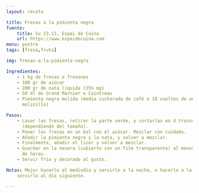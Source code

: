 ```yaml
---
layout: receta

title: Fresas a la pimienta negra
fuente:
    title: Su 23.11, Espai de Cuina
    url: https://www.espaidecuina.com
menu: postre
tags: [fresa,fruta]

img: fresas-a-la-pimienta-negra

Ingredientes:
    - 1 kg de fresas o fresones
    - 180 gr de azúcar
    - 200 gr de nata líquida (35% mg)
    - 50 ml de Grand Marnier o Cointreau
    - Pimienta negra molida (media cucharada de café o 18 vueltes de un
      molinillo)

Pasos:
    - Lavar las fresas, retirar la parte verde, y cortarlas en 4 trozos
      (dependiendo del tamaño).
    - Poner las fresas en un bol con el azúcar. Mezclar con cuidado.
    - Añadir la pimienta negra y la nata, y volver a mezclar.
    - Finalmente, añadir el licor y volver a mezclar.
    - Guardar en la nevera (cubierto con un film transparente) al menos un par
      de horas.
    - Servir frío y decorado al gusto.

Notas: Mejor hacerlo al mediodía y servirlo a la noche, o hacerlo a la noche y
    servirlo al día siguiente.

---
```

